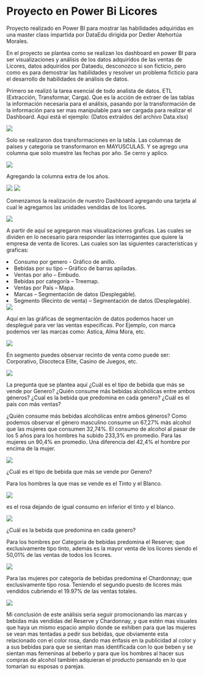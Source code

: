 <H1>Proyecto en Power Bi Licores</H1>
<p>Proyecto realizado en Power BI para mostrar las habilidades adquiridas en una master class impartida por DataEdu dirigida por Dedier Atehortúa Morales. </p>
<p>En el proyecto se plantea como se realizan los dashboard en power BI para ser visualizaciones y análisis de los datos adquiridos de las ventas de Licores, datos adquiridos por Dataedu, desconozco si son ficticio, pero como es para demostrar las habilidades y resolver un problema ficticio para el desarrollo de habilidades de análisis de datos.</p>
<p>Primero se realizó la tarea esencial de todo analista de datos. ETL (Extracción, Transformar, Carga). Que es la acción de extraer de las tablas la información necesaria para el análisis, pasando por la transformación de la información para ser mas manipulable para ser cargada para realizar el Dashboard. Aquí está el ejemplo: (Datos extraídos del archivo Data.xlsx)</p>
<img src="https://github.com/Alex030396/Proyecto-Power-BI-Licores/raw/main/Imagenes/Extraer.png">
<p>Solo se realizaron dos transformaciones en la tabla. Las columnas de países y categoria se transformaron en MAYUSCULAS. Y se agrego una columna que solo muestre las fechas por año. Se cerro y aplico.</p>
<img src="https://github.com/Alex030396/Proyecto-Power-BI-Licores/raw/main/Imagenes/Transformar.png">
<p>Agregando la columna extra de los años.</p>
<img src="https://github.com/Alex030396/Proyecto-Power-BI-Licores/raw/main/Imagenes/Agregar%20columna.png">
<img src="https://github.com/Alex030396/Proyecto-Power-BI-Licores/raw/main/Imagenes/A%C3%B1os.png">
<p>Comenzamos la realización de nuestro Dashboard agregando una tarjeta al cual le agregamos las unidades vendidas de los licores.</p>
<img src="https://github.com/Alex030396/Proyecto-Power-BI-Licores/raw/main/Imagenes/Inicio.png">
<p>A partir de aquí se agregaron mas visualizaciones graficas. Las cuales se dividen en lo necesario para responder las interrogantes que quiere la empresa de venta de licores. Las cuales son las siguientes características y graficas:  </p>
<li>Consumo por genero - Gráfico de anillo.</li>
<li>Bebidas por su tipo – Gráfico de barras apiladas.</li>
<li>Ventas por año – Embudo.</li>
<li>Bebidas por categoría – Treemap.</li>
<li>Ventas por País – Mapa.</li>
<li>Marcas – Segmentación de datos (Desplegable).</li>
<li>Segmento (Recinto de venta) – Segmentación de datos (Desplegable).</li>
<img  src="https://github.com/Alex030396/Proyecto-Power-BI-Licores/raw/main/Imagenes/Principal.png">
<p>Aquí en las gráficas de segmentación de datos podemos hacer un desplegué para ver las ventas específicas. Por Ejemplo, con marca podemos ver las marcas como: Astica, Alma Mora, etc.</p>
<img src="https://github.com/Alex030396/Proyecto-Power-BI-Licores/raw/main/Imagenes/Marcas.png">
<p>En segmento puedes observar recinto de venta como puede ser: Corporativo, Discoteca Elite, Casino de Juegos, etc.</p>
<img src="https://github.com/Alex030396/Proyecto-Power-BI-Licores/raw/main/Imagenes/Segmento.png">
<P>La pregunta que se plantea aquí ¿Cuál es el tipo de bebida que más se vende por Genero? ¿Quién consume más bebidas alcohólicas entre ambos géneros? ¿Cual es la bebida que predomina en cada genero? ¿Cuál es el país con más ventas?</p>
<p>¿Quién consume más bebidas alcohólicas entre ambos géneros? Como podemos observar el género masculino consume un 67,27% más alcohol que las mujeres que consumen 32,74%. El consumo de alcohol al pasar de los 5 años para los hombres ha subido 233,3% en promedio. Para las mujeres un 90,4% en promedio. Una diferencia del 42,4% el hombre por encima de la mujer.
</P>
<img  src="https://github.com/Alex030396/Proyecto-Power-BI-Licores/raw/main/Imagenes/Principal%201.png">
<p>¿Cuál es el tipo de bebida que más se vende por Genero?</p>
<p>Para los hombres la que mas se vende es el Tinto y el Blanco.</p> 
<img src="https://github.com/Alex030396/Proyecto-Power-BI-Licores/raw/main/Imagenes/Hombres.png">
<p>es el rosa dejando de igual consumo en inferior el tinto y el blanco.</p>
<img src="https://github.com/Alex030396/Proyecto-Power-BI-Licores/raw/main/Imagenes/Mujeres.png">

<p>¿Cuál es la bebida que predomina en cada genero?</p> 
<p>Para los hombres por Categoría de bebidas predomina el Reserve; que exclusivamente tipo tinto, además es la mayor venta de los licores siendo el 50,01% de las ventas de todos los licores.
</p>
<img src="https://github.com/Alex030396/Proyecto-Power-BI-Licores/raw/main/Imagenes/Reserve.png">
<p>Para las mujeres por categoría de bebidas predomina el Chardonnay; que exclusivamente tipo rosa. Teniendo el segundo puesto de licores más vendidos cubriendo el 19.97% de las ventas totales.</p>
<img src="https://github.com/Alex030396/Proyecto-Power-BI-Licores/raw/main/Imagenes/Chardonay.png">
<p>Mi conclusión de este análisis seria seguir promocionando las marcas y bebidas más vendidas del Reserve y Chardonnay, y que estén mas visuales que haya un mismo espacio amplio donde se exhiben para que las mujeres se vean mas tentadas a pedir sus bebidas, que obviamente esta relacionado con el color rosa, dando mas énfasis en la publicidad al color y a sus bebidas para que se sientan mas identificada con lo que beben y se sientan mas femeninas al beberlo y para que los hombres al hacer sus compras de alcohol también adquieran el producto pensando en lo que tomarían su esposas o parejas.</p>
